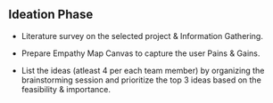 ## Ideation Phase
* Literature survey on the selected project & Information Gathering.

* Prepare Empathy Map Canvas to capture the user Pains & Gains.

* List the ideas (atleast 4 per each team member) by organizing the brainstorming session and prioritize the top 3 ideas based on the feasibility & importance.

